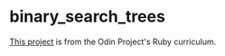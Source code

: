 # binary_search_trees
[This project](https://www.theodinproject.com/lessons/ruby-binary-search-trees) is from the Odin Project's Ruby curriculum. 